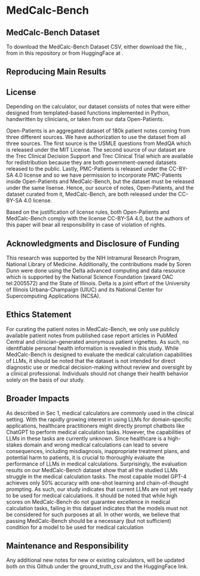 # MedCalc-Bench

## MedCalc-Bench Dataset

To download the MedCalc-Bench Dataset CSV, either download the file, , from in this repository or from HuggingFace at .



## Reproducing Main Results 




## License 

Depending on the calculator, our dataset consists of notes that were either designed from templated-based functions implemented in Python, handwritten by clinicians, or taken from our data Open-Patients. 

Open-Patients is an aggregated dataset of 180k patient notes coming from three different sources. We have authorization to use the dataset from all three sources. The first source is the USMLE questions from MedQA which is released under the MIT License. 
The second source of our dataset are the Trec Clinical Decision Support and Trec Clinical Trial which are available for redistribution because they are both government-owned datasets released to the public. Lastly, PMC-Patients is released under the CC-BY-SA 4.0 license and so we have permission to incorporate PMC-Patients inside Open-Patients and MedCalc-Bench, but the dataset must be released under the same lisense. Hence, our source of notes, Open-Patients, and the dataset curated from it, MedCalc-Bench, are both released under the CC-BY-SA 4.0 license. 

Based on the justification of license rules, both Open-Patients and MedCalc-Bench comply with the license CC-BY-SA 4.0, but the authors of this paper will bear all responsibility in case of violation of rights. 


## Acknowledgments and Disclosure of Funding

This research was supported by the NIH Intramural Research Program, National Library of Medicine.
Additionally, the contributions made by Soren Dunn were done using the Delta advanced computing
and data resource which is supported by the National Science Foundation (award OAC tel:2005572)
and the State of Illinois. Delta is a joint effort of the University of Illinois Urbana-Champaign (UIUC)
and its National Center for Supercomputing Applications (NCSA).


## Ethics Statement
For curating the patient notes in MedCalc-Bench, we only use publicly available patient notes
from published case report articles in PubMed Central and clinician-generated anonymous patient
vignettes. As such, no identifiable personal health information is revealed in this study.
While MedCalc-Bench is designed to evaluate the medical calculation capabilities of LLMs, it
should be noted that the dataset is not intended for direct diagnostic use or medical decision-making
without review and oversight by a clinical professional. Individuals should not change their health
behavior solely on the basis of our study.


## Broader Impacts 

As described in Sec 1, medical calculators are commonly used in the clinical setting. With the rapidly growing interest in using LLMs for domain-specific applications, healthcare practitioners might
directly prompt chatbots like ChatGPT to perform medical calculation tasks. However, the capabilities
of LLMs in these tasks are currently unknown. Since healthcare is a high-stakes domain and wrong
medical calculations can lead to severe consequences, including misdiagnosis, inappropriate treatment
plans, and potential harm to patients, it is crucial to thoroughly evaluate the performance of LLMs in
medical calculations. Surprisingly, the evaluation results on our MedCalc-Bench dataset show
that all the studied LLMs struggle in the medical calculation tasks. The most capable model GPT-4
achieves only 50% accuracy with one-shot learning and chain-of-thought prompting. As such, our
study indicates that current LLMs are not yet ready to be used for medical calculations.
It should be noted that while high scores on MedCalc-Bench do not guarantee excellence in
medical calculation tasks, failing in this dataset indicates that the models must not be considered
for such purposes at all. In other words, we believe that passing MedCalc-Bench should be a
necessary (but not sufficient) condition for a model to be used for medical calculation

## Maintenance and Responsibility 

Any additional new notes for new or existing calculators, will be updated both on this Github under the ground_truth_csv and the HuggingFace link. 
